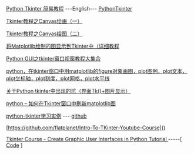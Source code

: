 [Python Tkinter 简易教程](https://blog.csdn.net/liuxu0703/category_9268244.html)
---English--- [PythonTkinter](https://www.python-course.eu/python_tkinter.php) 

[Tkinter教程之Canvas绘画（一）](https://tpleina.com/2019/06/2702318118.html)

[Tkinter教程之Canvas绘图（二）](https://tpleina.com/2019/06/2064081439.html)

[将Matplotlib绘制的图显示到Tkinter中（详细教程](http://www.wepeng.net/article/detail/91894935.html)

[Python GUI之tkinter窗口视窗教程大集合](https://www.cnblogs.com/shwee/p/9427975.html)

[python，在tkinter窗口中用matplotlib的figure对象画图，plot图例，plot文本，plot坐标轴，plot刻度，plot网格，plot水平线](https://blog.csdn.net/m0_37542524/article/details/88851866)

[关于Python tkinter中出现的坑（界面Tk()+图片显示）](http://www.manongzj.com/blog/3-whhhizylbszctsl.html)

[python – 如何在Tkinter窗口中刷新matplotlib图](http://www.voidcn.com/article/p-updhmayc-bwd.html)


[python-tkinter学习实例](https://www.codercto.com/a/11923.html)   --- [github](https://github.com/ishikota/PyPokerGUI/tree/master/pypokergui)

[https://github.com/flatplanet/Intro-To-TKinter-Youtube-Course]()

[Tkinter Course - Create Graphic User Interfaces in Python Tutorial ](https://www.youtube.com/watch?v=YXPyB4XeYLA&t=13917s)  -----[       [Code](https://github.com/flatplanet/Intro-To-TKinter-Youtube-Course) ]

[]()
